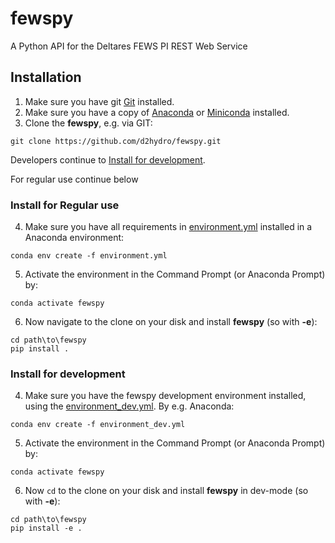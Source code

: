# fewspy
A Python API for the Deltares FEWS PI REST Web Service

## Installation
1. Make sure you have git [Git](https://gitforwindows.org/) installed.
2. Make sure you have a copy of [Anaconda](https://www.anaconda.com/) or [Miniconda](https://veranostech.github.io/docs-korean-conda-docs/docs/build/html/miniconda.html) installed.
3. Clone the **fewspy**, e.g. via GIT:
```
git clone https://github.com/d2hydro/fewspy.git
```
Developers continue to [Install for development](#install-for-development).

For regular use continue below
### Install for Regular use
4. Make sure you have all requirements in [environment.yml](envs/environment.yml)  installed in a Anaconda environment:
```
conda env create -f environment.yml
```
5. Activate the environment in the Command Prompt (or Anaconda Prompt) by:
```
conda activate fewspy
```
6. Now navigate to the clone on your disk and install **fewspy** (so with **-e**):
```
cd path\to\fewspy
pip install .
```
<h3 id="install-for-development">Install for development</h3>

4. Make sure you have the fewspy development environment installed, using the [environment_dev.yml](envs/environment_dev.yml). By e.g. Anaconda:
```
conda env create -f environment_dev.yml
```
5. Activate the environment in the Command Prompt (or Anaconda Prompt) by:
```
conda activate fewspy
```
6. Now `cd` to the clone on your disk and install **fewspy** in dev-mode (so with **-e**):

```
cd path\to\fewspy
pip install -e .
```